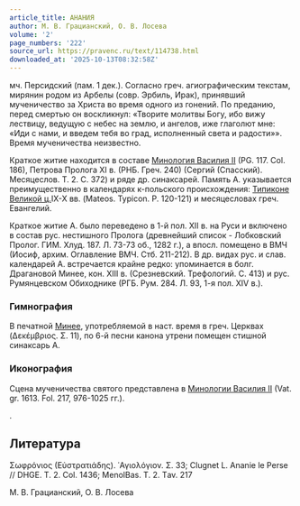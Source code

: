 ```yaml
---
article_title: АНАНИЯ
author: М. В. Грацианский, О. В. Лосева
volume: '2'
page_numbers: '222'
source_url: https://pravenc.ru/text/114738.html
downloaded_at: '2025-10-13T08:32:58Z'
---
```


мч. Персидский (пам. 1 дек.). Согласно греч. агиографическим текстам, мирянин родом из Арбелы (совр. Эрбиль, Ирак), принявший мученичество за Христа во время одного из гонений. По преданию, перед смертью он воскликнул: «Творите молитвы Богу, ибо вижу лествицу, ведущую с небес на землю, и ангелов, иже глаголют мне: «Иди с нами, и введем тебя во град, исполненный света и радости»». Время мученичества неизвестно.

Краткое житие находится в составе [Минология Василия II](<https://pravenc.ru/text/Василия II Минологий.html>) (PG. 117. Col. 186), Петрова Пролога XI в. (РНБ. Греч. 240) (Сергий (Спасский). Месяцеслов. Т. 2. С. 372) и ряде др. синаксарей. Память А. указывается преимущественно в календарях к-польского происхождения: [Типиконе Великой ц.](<https://pravenc.ru/text/Типикон Великой церкви.html>)IX-X вв. (Mateos. Typicon. P. 120-121) и месяцесловах греч. Евангелий.

Краткое житие А. было переведено в 1-й пол. XII в. на Руси и включено в состав рус. нестишного Пролога (древнейший список - Лобковский Пролог. ГИМ. Хлуд. 187. Л. 73-73 об., 1282 г.), а впосл. помещено в ВМЧ (Иосиф, архим. Оглавление ВМЧ. Стб. 211-212). В др. видах рус. и слав. календарей А. встречается крайне редко: упоминается в болг. Драгановой Минее, кон. XIII в. (Срезневский. Трефологий. С. 413) и рус. Румянцевском Обиходнике (РГБ. Рум. 284. Л. 93, 1-я пол. XIV в.).

### Гимнография

В печатной [Минее](https://pravenc.ru/text/Минея.html), употребляемой в наст. время в греч. Церквах (Δεκέμβριος. Σ. 11), по 6-й песни канона утрени помещен стишной синаксарь А.

### Иконография

Сцена мученичества святого представлена в [Минологии Василия II](<https://pravenc.ru/text/Василия II Минологий.html>) (Vat. gr. 1613. Fol. 217, 976-1025 гг.).

.

## Литература

Σωφρόνιος (Εὐστρατιάδης). ῾Αγιολόγιον. Σ. 33; Clugnet L. Ananie le Perse // DHGE. T. 2. Col. 1436; МenolВas. Т. 2. Тav. 217

М. В. Грацианский,  О. В. Лосева
